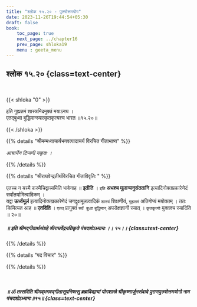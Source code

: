 ```yaml
---
title: "श्लोक १५.२० - पुरुषोत्तमयोग"
date: 2023-11-26T19:44:54+05:30
draft: false
book:
    toc_page: true
    next_page: ../chapter16
    prev_page: shloka19
    menu : geeta_menu
---
```



## श्लोक १५.२० {class=text-center}

<br/>

{{< shloka  "0"  >}}

इति गुह्यतमं शास्त्रमिदमुक्तं मयाऽनघ ।  
एतद्बुध्वा बुद्धिमान्स्यात्कृतकृत्यश्च भारत ॥१५.२०॥

{{< /shloka >}}



{{% details "श्रीमन्मध्वाचार्यभगवत्पादाचर्य विरचित  गीताभाष्य" %}}

*आचार्येण टिप्पणी नकृतः ।*

{{% /details %}}


{{% details "श्रीराघवेन्द्रतीर्थविरचित गीताविवृतिः " %}}

एतच्च न यस्मै कस्मैचिद्वाच्यमिति भावेनाह ॥ **इतीति** । 
`इति` **अधश्च मूलान्यनुसंततानि** इत्यादिनोक्तप्रकारेणेदं 
सर्वांतर्यामित्वादिकम्‌ ।  
यद्वा **ऊर्ध्वमूलं** इत्यादिनोक्तप्रकारेणेदं 
जगद्वृक्षमूलत्वादिकं `शास्त्रं` शिक्षणीयं, `गुह्यतमं`
अतिगोप्यं मयोक्तम्‌ । ततः किमित्यत आह ॥ **एतदिति** । 
`एतत्` प्रागुक्तं `सर्वं बुध्वा` `बुद्धिमान्` अपरोक्षज्ञानी 
स्यात्‌ । `कृतकृत्यो` मुक्तश्च स्यादिति ॥ २०॥

#####  ॥ इति श्रीमद्गीतार्थसंग्रहे श्रीराघवेंद्रयतिकृते पंचदशोऽध्यायः ।। १५।। {class=text-center}

{{% /details %}}


{{% details "पद विचार" %}}


{{% /details %}}

<br/>

#####  ॥ ॐ तत्सदिति श्रीमद्भगवद्गीतासूपनिषत्सु ब्रह्मविद्यायां योगशास्रे श्रीकृष्णार्जुनसंवादे पुराणपुरुषोत्तमयोगो नाम पंचदशोऽध्यायः॥१५॥ {class=text-center}